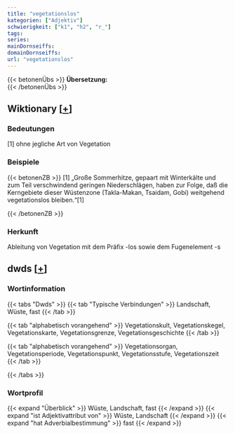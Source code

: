 ```yaml
---
title: "vegetationslos"
kategorien: ["Adjektiv"]
schwierigkeit: ["k1", "h2", "r_"]
tags:
series:
mainDornseiffs:
domainDornseiffs:
url: "vegetationslos"
---
```


{{< betonenÜbs >}}
**Übersetzung:**  
{{< /betonenÜbs >}}

## Wiktionary [[+](https://de.wiktionary.org/wiki/vegetationslos)]

### Bedeutungen
[1] ohne jegliche Art von Vegetation  

### Beispiele
{{< betonenZB >}}
[1] „Große Sommerhitze, gepaart mit Winterkälte und zum Teil verschwindend geringen Niederschlägen, haben zur Folge, daß die Kerngebiete dieser Wüstenzone (Takla-Makan, Tsaidam, Gobi) weitgehend vegetationslos bleiben.“[1]  

{{< /betonenZB >}}
### Herkunft
Ableitung von Vegetation mit dem Präfix -los sowie dem Fugenelement -s  



## dwds [[+](https://www.dwds.de/wb/vegetationslos)]

### Wortinformation
{{< tabs "Dwds" >}}
{{< tab "Typische Verbindungen" >}}
Landschaft, Wüste, fast
{{< /tab >}}

{{< tab "alphabetisch vorangehend" >}}
Vegetationskult, Vegetationskegel, Vegetationskarte, Vegetationsgrenze, Vegetationsgeschichte
{{< /tab >}}

{{< tab "alphabetisch vorangehend" >}}
Vegetationsorgan, Vegetationsperiode, Vegetationspunkt, Vegetationsstufe, Vegetationszeit
{{< /tab >}}

{{< /tabs >}}

### Wortprofil
{{< expand "Überblick" >}} Wüste, Landschaft, fast {{< /expand >}}
{{< expand "ist Adjektivattribut von" >}} Wüste, Landschaft {{< /expand >}}
{{< expand "hat Adverbialbestimmung" >}} fast {{< /expand >}}

